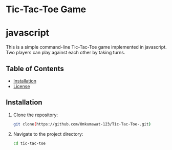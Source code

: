 # Tic-Tac-Toe Game
# javascript
This is a simple command-line Tic-Tac-Toe game implemented in javascript. Two players can play against each other by taking turns.

## Table of Contents

- [Installation](#installation)
- [License](#license)

## Installation

1. Clone the repository:
    ```bash
    git clone(https://github.com/Omkumawat-123/Tic-Tac-Toe-.git)
    ```

2. Navigate to the project directory:
    ```bash
    cd tic-tac-toe
    ```
